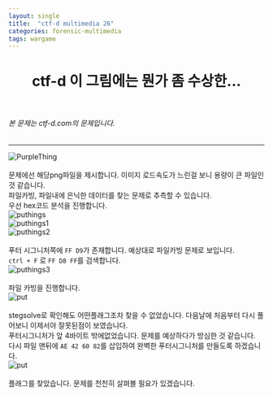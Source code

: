 ```yaml
---
layout: single
title:  "ctf-d multimedia 26"
categories: forensic-multimedia
tags: wargame
---
```



# <center>ctf-d 이 그림에는 뭔가 좀 수상한...</center><br>
###### 본 문제는 ctf-d.com의 문제입니다.<br>
---
![PurpleThing](https://user-images.githubusercontent.com/91110884/188596030-ae2a314b-ec00-4bac-a19c-5c7b9d895426.png)
<br><br>
문제에선 해당png파일을 제시합니다. 이미지 로드속도가 느린걸 보니 용량이 큰 파일인 것 같습니다.<br>
파일카빙, 파일내에 은닉한 데이터를 찾는 문제로 추측할 수 있습니다.<br>
우선 hex코드 분석을 진행합니다.<br>
![puthings](https://user-images.githubusercontent.com/91110884/188596903-defaa630-4c8e-4e15-a4d4-64cc3bf3e2ea.PNG)<br>
![puthings1](https://user-images.githubusercontent.com/91110884/188596931-3359e8ce-a7dc-4500-84b0-2b9303d31cd5.PNG)<br>
![puthings2](https://user-images.githubusercontent.com/91110884/188596948-5a7cd9f8-c225-40d2-be0e-5ec7f9f39a24.PNG)<br>
<br>
푸터 시그니처쪽에 `FF D9`가 존재합니다. 예상대로 파일카빙 문제로 보입니다.<br>
`ctrl + F` 로 `FF D8 FF`를 검색합니다. <br>
![puthings3](https://user-images.githubusercontent.com/91110884/188597339-977fcd16-ae33-488f-b691-bdba60895f04.PNG)
<br><br>
파일 카빙을 진행합니다.<br>
![put](https://user-images.githubusercontent.com/91110884/188598570-b2a20f8c-7b8e-43b9-959c-68a3f40106cc.jpg)
<br><br>
stegsolve로 확인해도 어떤플래그조차 찾을 수 없었습니다. 다음날에 처음부터 다시 풀어보니 이제서야 잘못된점이 보였습니다.<br>
푸터시그니처가 앞 4바이트 밖에없었습니다. 문제를 예상하다가 방심한 것 같습니다.<br>
다시 파일 맨뒤에 `AE 42 60 82`를 삽입하여 완벽한 푸터시그니처를 만들도록 하겠습니다.<br>
![put](https://user-images.githubusercontent.com/91110884/188600398-94d10ec3-0e35-4410-8860-e80428c75749.png)
<br><br>
플래그를 찾았습니다. 문제를 천천히 살펴볼 필요가 있겠습니다.<br>

